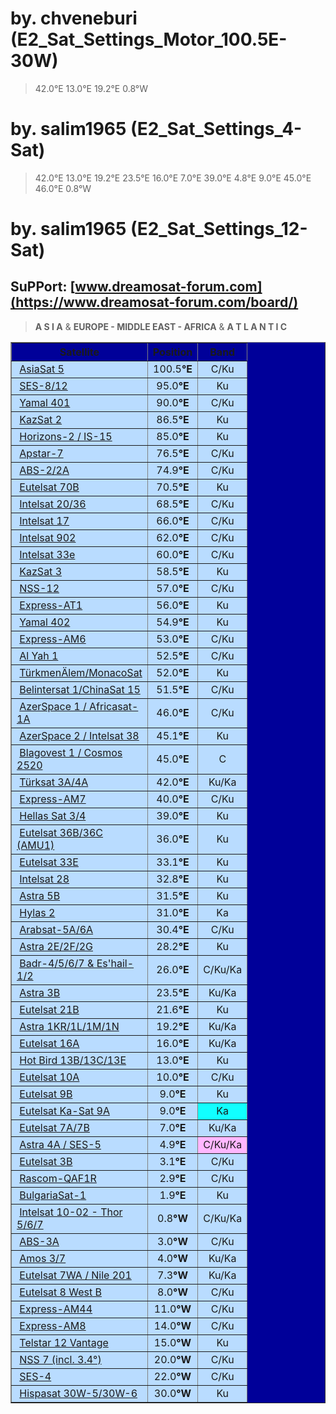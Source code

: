 # by. chveneburi (E2_Sat_Settings_Motor_100.5E-30W)
> 42.0°E 13.0°E 19.2°E 0.8°W
# by. salim1965 (E2_Sat_Settings_4-Sat)
> 42.0°E 13.0°E 19.2°E 23.5°E 16.0°E 7.0°E 39.0°E 4.8°E 9.0°E 45.0°E 46.0°E 0.8°W
# by. salim1965 (E2_Sat_Settings_12-Sat)
## SuPPort: [www.dreamosat-forum.com](https://www.dreamosat-forum.com/board/)


> **A S I A** & **EUROPE - MIDDLE EAST - AFRICA** & **A T L A N T I C**
<table border="1" width="390" bgcolor="#000099" bordercolorlight="#000099" bordercolordark="#000099" cellspacing="0" cellpadding="3">
<tbody>
	<tr>
		<th width="190" align="center" valign="top">Satellite</th>
		<th align="center" valign="middle">Position</th>
		<th align="center" valign="middle">Band</th>
	</tr>
	<tr bgcolor="#b9dcff">
		<td align="left">&nbsp;<a href="https://www.flysat.com/asiasat5.php">AsiaSat 5</a></td>
		<td align="center">100.5<strong>°E</strong></td>
		<td align="center">C/Ku</td>
	</tr>
	<tr bgcolor="#b9dcff">
		<td align="left">&nbsp;<a href="https://www.flysat.com/ses8-12.php">SES-8/12</a></td>
		<td align="center">95.0<strong>°E</strong></td>
		<td align="center">Ku</td>
	</tr>
	<tr bgcolor="#b9dcff">
		<td align="left">&nbsp;<a href="https://www.flysat.com/yamal401.php">Yamal 401</a></td>
		<td align="center">90.0<strong>°E</strong></td>
		<td align="center">C/Ku</td>
	</tr>
	<tr bgcolor="#b9dcff">
		<td align="left">&nbsp;<a href="https://www.flysat.com/kazsat2.php">KazSat 2</a></td>
		<td align="center">86.5<strong>°E</strong></td>
		<td align="center">Ku</td>
	</tr>
	<tr bgcolor="#b9dcff">
		<td align="left">&nbsp;<a href="https://www.flysat.com/85e.php">Horizons-2 / IS-15</a></td>
		<td align="center">85.0<strong>°E</strong></td>
		<td align="center">Ku</td>
	</tr>
	<tr bgcolor="#b9dcff">
		<td align="left">&nbsp;<a href="https://www.flysat.com/apstar7.php">Apstar-7</a></td>
		<td align="center">76.5<strong>°E</strong></td>
		<td align="center">C/Ku</td>
	</tr>
	<tr bgcolor="#b9dcff">
		<td align="left">&nbsp;<a href="https://www.flysat.com/abs2-2a.php">ABS-2/2A</a></td>
		<td align="center">74.9<strong>°E</strong></td>
		<td align="center">C/Ku</td>
	</tr>
	<tr bgcolor="#b9dcff">
		<td align="left">&nbsp;<a href="https://www.flysat.com/e70b.php">Eutelsat 70B</a></td>
		<td align="center">70.5<strong>°E</strong></td>
		<td align="center">Ku</td>
	</tr>
	<tr bgcolor="#b9dcff">
		<td align="left">&nbsp;<a href="https://www.flysat.com/is20-36.php">Intelsat 20/36</a></td>
		<td align="center">68.5<strong>°E</strong></td>
		<td align="center">C/Ku</td>
	</tr>
	<tr bgcolor="#b9dcff">
		<td align="left">&nbsp;<a href="https://www.flysat.com/is17.php">Intelsat 17</a></td>
		<td align="center">66.0<strong>°E</strong></td>
		<td align="center">C/Ku</td>
	</tr>
	<tr bgcolor="#b9dcff">
		<td align="left">&nbsp;<a href="https://www.flysat.com/is902.php">Intelsat 902</a></td>
		<td align="center">62.0<strong>°E</strong></td>
		<td align="center">C/Ku</td>
	</tr>
	<tr bgcolor="#b9dcff">
		<td align="left">&nbsp;<a href="https://www.flysat.com/is33e.php">Intelsat 33e</a></td>
		<td align="center">60.0<strong>°E</strong></td>
		<td align="center">C/Ku</td>
	</tr>
	<tr bgcolor="#b9dcff">
		<td align="left">&nbsp;<a href="https://www.flysat.com/kazsat3.php">KazSat 3</a></td>
		<td align="center">58.5<strong>°E</strong></td>
		<td align="center">Ku</td>
	</tr>
	<tr bgcolor="#b9dcff">
		<td align="left">&nbsp;<a href="https://www.flysat.com/nss12.php">NSS-12</a></td>
		<td align="center">57.0<strong>°E</strong></td>
		<td align="center">C/Ku</td>
	</tr>
	<tr bgcolor="#b9dcff">
		<td align="left">&nbsp;<a href="https://www.flysat.com/expressat1.php">Express-AT1</a></td>
		<td align="center">56.0<strong>°E</strong></td>
		<td align="center">Ku</td>
	</tr>
	<tr bgcolor="#b9dcff">
		<td align="left">&nbsp;<a href="https://www.flysat.com/yamal402.php">Yamal 402</a></td>
		<td align="center">54.9<strong>°E</strong></td>
		<td align="center">Ku</td>
	</tr>
	<tr bgcolor="#b9dcff">
		<td align="left">&nbsp;<a href="https://www.flysat.com/expressam6.php">Express-AM6</a></td>
		<td align="center">53.0<strong>°E</strong></td>
		<td align="center">C/Ku</td>
	</tr>
	<tr bgcolor="#b9dcff">
		<td align="left">&nbsp;<a href="https://www.flysat.com/alyah1.php">Al Yah 1</a></td>
		<td align="center">52.5<strong>°E</strong></td>
		<td align="center">C/Ku</td>
	</tr>
	<tr bgcolor="#b9dcff">
		<td align="left">&nbsp;<a href="https://www.flysat.com/TurkmenalemMonacosat.php">TürkmenÄlem/MonacoSat</a></td>
		<td align="center">52.0<strong>°E</strong></td>
		<td align="center">Ku</td>
	</tr>
	<tr bgcolor="#b9dcff">
		<td align="left">&nbsp;<a href="https://www.flysat.com/belintersat1.php">Belintersat 1/ChinaSat 15</a></td>
		<td align="center">51.5<strong>°E</strong></td>
		<td align="center">C/Ku</td>
	</tr>
	<tr bgcolor="#b9dcff">
		<td align="left">&nbsp;<a href="https://www.flysat.com/azerspace1.php">AzerSpace 1 / Africasat-1A</a></td>
		<td align="center">46.0<strong>°E</strong></td>
		<td align="center">C/Ku</td>
	</tr>
	<tr bgcolor="#b9dcff">
		<td align="left">&nbsp;<a href="https://www.flysat.com/is38.php">AzerSpace 2 / Intelsat 38</a></td>
		<td align="center">45.1<strong>°E</strong></td>
		<td align="center">Ku</td>
	</tr>
	<tr bgcolor="#b9dcff">
		<td align="left">&nbsp;<a href="https://www.flysat.com/blagovest1-cosmos2520.php">Blagovest 1 / Cosmos 2520</a></td>
		<td align="center">45.0<strong>°E</strong></td>
		<td align="center">C</td>
	</tr>
	<tr bgcolor="#b9dcff">
		<td align="left">&nbsp;<a href="https://www.flysat.com/turksat42.php">Türksat 3A/4A</a></td>
		<td align="center">42.0<strong>°E</strong></td>
		<td align="center">Ku/Ka</td>
	</tr>
	<tr bgcolor="#b9dcff">
		<td align="left">&nbsp;<a href="https://www.flysat.com/expressam7.php">Express-AM7</a></td>
		<td align="center">40.0<strong>°E</strong></td>
		<td align="center">C/Ku</td>
	</tr>
	<tr bgcolor="#b9dcff">
		<td align="left">&nbsp;<a href="https://www.flysat.com/hellassat.php">Hellas Sat 3/4</a></td>
		<td align="center">39.0<strong>°E</strong></td>
		<td align="center">Ku</td>
	</tr>
	<tr bgcolor="#b9dcff">
		<td align="left">&nbsp;<a href="https://www.flysat.com/e36.php">Eutelsat 36B/36C (AMU1)</a></td>
		<td align="center">36.0<strong>°E</strong></td>
		<td align="center">Ku</td>
	</tr>
	<tr bgcolor="#b9dcff">
		<td align="left">&nbsp;<a href="https://www.flysat.com/e33e.php">Eutelsat 33E</a></td>
		<td align="center">33.1<strong>°E</strong></td>
		<td align="center">Ku</td>
	</tr>
	<tr bgcolor="#b9dcff">
		<td align="left">&nbsp;<a href="https://www.flysat.com/is28.php">Intelsat 28</a></td>
		<td align="center">32.8<strong>°E</strong></td>
		<td align="center">Ku</td>
	</tr>
	<tr bgcolor="#b9dcff">
		<td align="left">&nbsp;<a href="https://www.flysat.com/astra5b.php">Astra 5B</a></td>
		<td align="center">31.5<strong>°E</strong></td>
		<td align="center">Ku</td>
	</tr>
	<tr bgcolor="#b9dcff">
		<td align="left">&nbsp;<a href="https://www.flysat.com/hylas2.php">Hylas 2</a></td>
		<td align="center">31.0<strong>°E</strong></td>
		<td align="center">Ka</td>
	</tr>
	<tr bgcolor="#b9dcff">
		<td align="left">&nbsp;<a href="https://www.flysat.com/arabsat5a6a.php">Arabsat-5A/6A</a></td>
		<td align="center">30.4<strong>°E</strong></td>
		<td align="center">C/Ku</td>
	</tr>
	<tr bgcolor="#b9dcff">
		<td align="left">&nbsp;<a href="https://www.flysat.com/astra28.php">Astra 2E/2F/2G</a></td>
		<td align="center">28.2<strong>°E</strong></td>
		<td align="center">Ku</td>
	</tr>
	<tr bgcolor="#b9dcff">
		<td align="left">&nbsp;<a href="https://www.flysat.com/26e.php">Badr-4/5/6/7 &amp; Es'hail-1/2</a></td>
		<td align="center">26.0<strong>°E</strong></td>
		<td align="center">C/Ku/Ka</td>
	</tr>
	<tr bgcolor="#b9dcff">
		<td align="left">&nbsp;<a href="https://www.flysat.com/astra3b.php">Astra 3B</a></td>
		<td align="center">23.5<strong>°E</strong></td>
		<td align="center">Ku/Ka</td>
	</tr>
	<tr bgcolor="#b9dcff">
		<td align="left">&nbsp;<a href="https://www.flysat.com/e21b.php">Eutelsat 21B</a></td>
		<td align="center">21.6<strong>°E</strong></td>
		<td align="center">Ku</td>
	</tr>
	<tr bgcolor="#b9dcff">
		<td align="left">&nbsp;<a href="https://www.flysat.com/astra19.php">Astra 1KR/1L/1M/1N</a></td>
		<td align="center">19.2<strong>°E</strong></td>
		<td align="center">Ku/Ka</td>
	</tr>
	<tr bgcolor="#b9dcff">
		<td align="left">&nbsp;<a href="https://www.flysat.com/e16a.php">Eutelsat 16A</a></td>
		<td align="center">16.0<strong>°E</strong></td>
		<td align="center">Ku/Ka</td>
	</tr>
	<tr bgcolor="#b9dcff">
		<td align="left">&nbsp;<a href="https://www.flysat.com/hotbird.php">Hot Bird 13B/13C/13E</a></td>
		<td align="center">13.0<strong>°E</strong></td>
		<td align="center">Ku</td>
	</tr>
	<tr bgcolor="#b9dcff">
		<td align="left">&nbsp;<a href="https://www.flysat.com/e10a.php">Eutelsat 10A</a></td>
		<td align="center">10.0<strong>°E</strong></td>
		<td align="center">C/Ku</td>
	</tr>
	<tr bgcolor="#b9dcff">
		<td align="left">&nbsp;<a href="https://www.flysat.com/e9b.php">Eutelsat 9B</a></td>
		<td align="center">9.0<strong>°E</strong></td>
		<td align="center">Ku</td>
	</tr>
	<tr bgcolor="#b9dcff">
		<td align="left">&nbsp;<a href="https://www.flysat.com/ekasat9a.php">Eutelsat Ka-Sat 9A</a></td>
		<td align="center">9.0<strong>°E</strong></td>
		<td align="center" bgcolor="#11ffff">Ka</td>
	</tr>
	<tr bgcolor="#b9dcff">
		<td align="left">&nbsp;<a href="https://www.flysat.com/e7.php">Eutelsat 7A/7B</a></td>
		<td align="center">7.0<strong>°E</strong></td>
		<td align="center">Ku/Ka</td>
	</tr>
	<tr bgcolor="#b9dcff">
		<td align="left">&nbsp;<a href="https://www.flysat.com/astra4a-ses5.php">Astra 4A / SES-5</a></td>
		<td align="center">4.9<strong>°E</strong></td>
		<td align="center" bgcolor="#FFB7FF">C/Ku/Ka</td>
	</tr>
	<tr bgcolor="#b9dcff">
		<td align="left">&nbsp;<a href="https://www.flysat.com/e3b.php">Eutelsat 3B</a></td>
		<td align="center">3.1<strong>°E</strong></td>
		<td align="center">C/Ku</td>
	</tr>
	<tr bgcolor="#b9dcff">
		<td align="left">&nbsp;<a href="https://www.flysat.com/rascom1r.php">Rascom-QAF1R</a></td>
		<td align="center">2.9<strong>°E</strong></td>
		<td align="center">C/Ku</td>
	</tr>
	<tr bgcolor="#b9dcff">
		<td align="left">&nbsp;<a href="https://www.flysat.com/bulgariasat1.php">BulgariaSat-1</a></td>
		<td align="center">1.9<strong>°E</strong></td>
		<td align="center">Ku</td>
	</tr>
	<tr bgcolor="#b9dcff">
		<td align="left">&nbsp;<a href="https://www.flysat.com/1west.php">Intelsat 10-02 - Thor 5/6/7</a></td>
		<td align="center">0.8<strong>°W</strong></td>
		<td align="center">C/Ku/Ka</td>
	</tr>
	<tr bgcolor="#b9dcff">
		<td align="left">&nbsp;<a href="https://www.flysat.com/abs3a.php">ABS-3A</a></td>
		<td align="center">3.0<strong>°W</strong></td>
		<td align="center">C/Ku</td>
	</tr>
	<tr bgcolor="#b9dcff">
		<td align="left">&nbsp;<a href="https://www.flysat.com/amos.php">Amos 3/7</a></td>
		<td align="center">4.0<strong>°W</strong></td>
		<td align="center">Ku/Ka</td>
	</tr>
	<tr bgcolor="#b9dcff">
		<td align="left">&nbsp;<a href="https://www.flysat.com/nilesat.php">Eutelsat 7WA / Nile 201</a></td>
		<td align="center">7.3<strong>°W</strong></td>
		<td align="center">Ku/Ka</td>
	</tr>
	<tr bgcolor="#b9dcff">
		<td align="left">&nbsp;<a href="https://www.flysat.com/e8wb.php">Eutelsat 8 West B</a></td>
		<td align="center">8.0<strong>°W</strong></td>
		<td align="center">C/Ku</td>
	</tr>
	<tr bgcolor="#b9dcff">
		<td align="left">&nbsp;<a href="https://www.flysat.com/expressam44.php">Express-AM44</a></td>
		<td align="center">11.0<strong>°W</strong></td>
		<td align="center">C/Ku</td>
	</tr>
	<tr bgcolor="#b9dcff">
		<td align="left">&nbsp;<a href="https://www.flysat.com/expressam8.php">Express-AM8</a></td>
		<td align="center">14.0<strong>°W</strong></td>
		<td align="center">C/Ku</td>
	</tr>
	<tr bgcolor="#b9dcff">
		<td align="left">&nbsp;<a href="https://www.flysat.com/telstar12v.php">Telstar 12 Vantage</a></td>
		<td align="center">15.0<strong>°W</strong></td>
		<td align="center">Ku</td>
	</tr>
	<tr bgcolor="#b9dcff">
		<td align="left">&nbsp;<a href="https://www.flysat.com/nss7.php">NSS 7 (incl. 3.4°)</a></td>
		<td align="center">20.0<strong>°W</strong></td>
		<td align="center">C/Ku</td>
	</tr>
	<tr bgcolor="#b9dcff">
		<td align="left">&nbsp;<a href="https://www.flysat.com/ses4.php">SES-4</a></td>
		<td align="center">22.0<strong>°W</strong></td>
		<td align="center">C/Ku</td>
	</tr>
	<tr bgcolor="#b9dcff">
		<td align="left">&nbsp;<a href="https://www.flysat.com/hispasat.php">Hispasat 30W-5/30W-6</a></td>
		<td align="center">30.0<strong>°W</strong></td>
		<td align="center">Ku</td>
	</tr>
</tbody></table>
